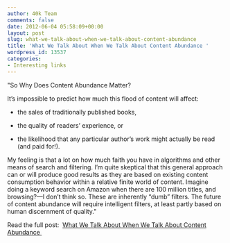 ```yaml
---
author: 40k Team
comments: false
date: 2012-06-04 05:58:09+00:00
layout: post
slug: what-we-talk-about-when-we-talk-about-content-abundance
title: 'What We Talk About When We Talk About Content Abundance '
wordpress_id: 13537
categories:
- Interesting links
---
```


"So Why Does Content Abundance Matter?

It’s impossible to predict how much this flood of content will affect:

- the sales of traditionally published books,

- the quality of readers’ experience, or

- the likelihood that any particular author’s work might actually be read (and paid for!).

My feeling is that a lot on how much faith you have in algorithms and other means of search and filtering. I’m quite skeptical that this general approach can or will produce good results as they are based on existing content consumption behavior within a relative finite world of content. Imagine doing a keyword search on Amazon when there are 100 million titles, and browsing?—I don’t think so. These are inherently “dumb” filters. The future of content abundance will require intelligent filters, at least partly based on human discernment of quality."

Read the full post:  [What We Talk About When We Talk About Content Abundance ](http://www.ampersand-publishing.com/this-is-the-third-post-and-just-wow/)
